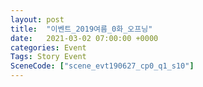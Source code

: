 ```yaml
---
layout: post
title:  "이벤트_2019여름_0화_오프닝"
date:   2021-03-02 07:00:00 +0000
categories: Event
Tags: Story Event
SceneCode: ["scene_evt190627_cp0_q1_s10"]
---
```

